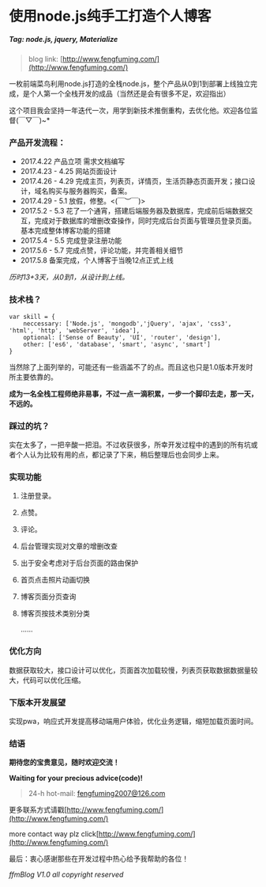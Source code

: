 # 使用node.js纯手工打造个人博客

##### Tag: node.js, jquery, Materialize

>blog link: [http://www.fengfuming.com/](http://www.fengfuming.com/)

一枚前端菜鸟利用node.js打造的全栈node.js，整个产品从0到1到部署上线独立完成，是个人第一个全栈开发的成品（当然还是会有很多不足，欢迎指出）

这个项目我会坚持一年迭代一次，用学到新技术推倒重构，去优化他。欢迎各位监督(￣▽￣)~*

### 产品开发流程：

* 2017.4.22 产品立项 需求文档编写
* 2017.4.23 - 4.25 网站页面设计
* 2017.4.26 - 4.29 完成主页，列表页，详情页，生活页静态页面开发；接口设计，域名购买与服务器购买，备案。
* 2017.4.29 - 5.1 放假，修整。<(￣︶￣)>
* 2017.5.2 - 5.3 花了一个通宵，搭建后端服务器及数据库，完成前后端数据交互，完成对于数据库的增删改查操作，同时完成后台页面与管理员登录页面。基本完成整体博客功能的搭建
* 2017.5.4 - 5.5 完成登录注册功能
* 2017.5.6 - 5.7 完成点赞，评论功能，并完善相关细节
* 2017.5.8   备案完成，个人博客于当晚12点正式上线

*历时13+3天，从0到1，从设计到上线。*

### 技术栈？

	var skill = {
		neccessary: ['Node.js', 'mongodb','jQuery', 'ajax', 'css3', 'html', 'http', 'webServer', 'idea'],
		optional: ['Sense of Beauty', 'UI', 'router', 'design'],
		other: ['es6', 'database', 'smart', 'async', 'smart']
	}

当然除了上面列举的，可能还有一些涵盖不了的点。而且这也只是1.0版本开发时所主要依靠的。

**成为一名全栈工程师绝非易事，不过一点一滴积累，一步一个脚印去走，那一天，不远的。**

### 踩过的坑？

实在太多了，一把辛酸一把泪。不过收获很多，所幸开发过程中的遇到的所有坑或者个人认为比较有用的点，都记录了下来，稍后整理后也会同步上来。

### 实现功能

1. 注册登录。
2. 点赞。
3. 评论。
4. 后台管理实现对文章的增删改查
5. 出于安全考虑对于后台页面的路由保护
6. 首页点击照片动画切换
7. 博客页面分页查询
8. 博客页按技术类别分类

	......

### 优化方向

数据获取较大，接口设计可以优化，页面首次加载较慢，列表页获取数据数据量较大，代码可以优化压缩。

### 下版本开发展望

实现pwa，响应式开发提高移动端用户体验，优化业务逻辑，缩短加载页面时间。


### 结语

**期待您的宝贵意见，随时欢迎交流！**

**Waiting for your precious advice(code)!**

>24-h hot-mail: fengfuming2007@126.com

更多联系方式请戳[http://www.fengfuming.com/](http://www.fengfuming.com/)

more contact way plz click[http://www.fengfuming.com/](http://www.fengfuming.com/)

最后：衷心感谢那些在开发过程中热心给予我帮助的各位！

*ffmBlog V1.0  all copyright reserved*

